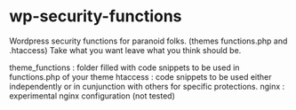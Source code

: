 wp-security-functions
=====================

Wordpress security functions for paranoid folks. (themes functions.php and .htaccess)
Take what you want leave what you think should be.


theme_functions : folder filled with code snippets to be used in functions.php of your theme
htaccess : code snippets to be used either independently or in cunjunction with others for specific protections.
nginx : experimental nginx configuration (not tested)
